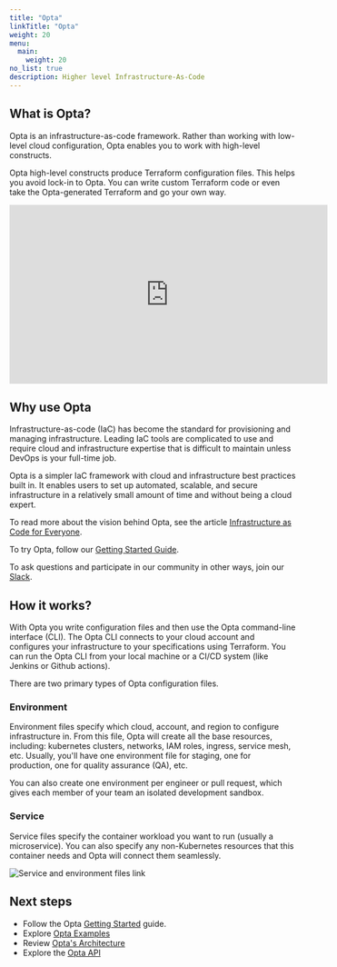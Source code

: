 ```yaml
---
title: "Opta"
linkTitle: "Opta"
weight: 20
menu:
  main:
    weight: 20
no_list: true
description: Higher level Infrastructure-As-Code
---
```


## What is Opta?

Opta is an infrastructure-as-code framework. Rather than working with
low-level cloud configuration, Opta enables you to work with high-level
constructs.

Opta high-level constructs produce Terraform configuration files. This helps
you avoid lock-in to Opta. You can write custom Terraform code or even take the
Opta-generated Terraform and go your own way.

<p align="center">
  <iframe src="https://www.youtube.com/embed/nja_EfpGexE" 
      width="560" 
      height="315"
      frameborder="0" 
      margin: 0 auto;
      allowfullscreen>
  </iframe>
</p>

## Why use Opta

Infrastructure-as-code (IaC) has become the standard for provisioning and
managing infrastructure. Leading IaC tools are complicated to use and require
cloud and infrastructure expertise that is difficult to maintain unless DevOps
is your full-time job.

Opta is a simpler IaC framework with cloud and infrastructure best practices
built in. It enables users to set up automated, scalable, and secure
infrastructure in a relatively small amount of time and without being a cloud
expert.

To read more about the vision behind Opta, see the article
[Infrastructure as Code for Everyone](https://blog.runx.dev/infrastructure-as-code-for-everyone-7dad6b813cbc).

To try Opta, follow our [Getting Started Guide](/getting-started).

To ask questions and participate in our community in other ways, join our
[Slack](https://slack.opta.dev).

## How it works?

With Opta you write configuration files and then use the Opta command-line
interface (CLI). The Opta CLI connects to your cloud account and configures
your infrastructure to your specifications using Terraform. You can run the
Opta CLI from your local machine or a CI/CD system (like Jenkins or Github
actions).

There are two primary types of Opta configuration files.

### Environment

Environment files specify which cloud, account, and region to configure
infrastructure in. From this file, Opta will create all the
base resources, including: kubernetes clusters, networks, IAM roles, ingress,
service mesh, etc. Usually, you'll have one environment file for staging, one
for production, one for quality assurance (QA), etc.

You can also create one environment per engineer or pull request, which gives
each member of your team an isolated development sandbox.

### Service

Service files specify the container workload you want to run (usually a
microservice). You can also specify any non-Kubernetes resources that this
container needs and Opta will connect them seamlessly.

![Service and environment files link](/images/service_environment_files_linking.png)


## Next steps

- Follow the Opta [Getting Started](/getting-started) guide.
- Explore [Opta Examples](https://github.com/run-x/opta/tree/main/examples)
- Review [Opta's Architecture](/architecture/aws/)
- Explore the [Opta API](/reference/)
